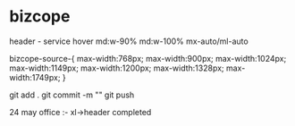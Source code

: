 # bizcope
header - service hover md:w-90% md:w-100% mx-auto/ml-auto

bizcope-source-{
    max-width:768px;
    max-width:900px;
    max-width:1024px;
    max-width:1149px;
    max-width:1200px;
    max-width:1328px;
    max-width:1749px;
}

git add .
git commit -m ""
git push



24 may office :- xl->header completed